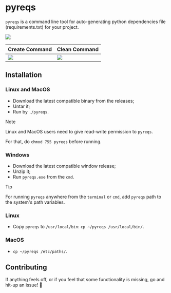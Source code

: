 # pyreqs

`pyreqs` is a command line tool for auto-generating python dependencies file (requirements.txt) for your project.

![](https://i.imgur.com/FaYjTro.png)

| Create Command | Clean Command |
| --- | --- |
| ![](https://i.imgur.com/73bduN1.png) | ![](https://i.imgur.com/FV6kyLq.png) |


## Installation

### Linux and MacOS

- Download the latest compatible binary from the releases;
- Untar it;
- Run by `./pyreqs`.

> [!NOTE]
> Linux and MacOS users need to give read-write permission to `pyreqs`.
> 
> For that, do `chmod 755 pyreqs` before running.


### Windows

- Download the latest compatible window release;
- Unzip it;
- Run `pyreqs.exe` from the `cmd`.


> [!TIP]
> For running `pyreqs` anywhere from the `terminal` or `cmd`, add `pyreqs` path to the system's path variables.
> ### Linux
> - Copy `pyreqs` to `/usr/local/bin`: `cp ~/pyreqs /usr/local/bin/`.
> ### MacOS
> - `cp ~/pyreqs /etc/paths/`.

## Contributing

If anything feels off, or if you feel that some functionality is missing, go and hit-up an issue! 🌟

